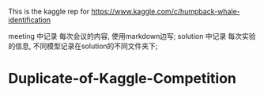 This is the kaggle rep for https://www.kaggle.com/c/humpback-whale-identification

meeting 中记录 每次会议的内容, 使用markdown边写;
solution 中记录 每次实验的信息, 不同模型记录在solution的不同文件夹下;
# Duplicate-of-Kaggle-Competition
